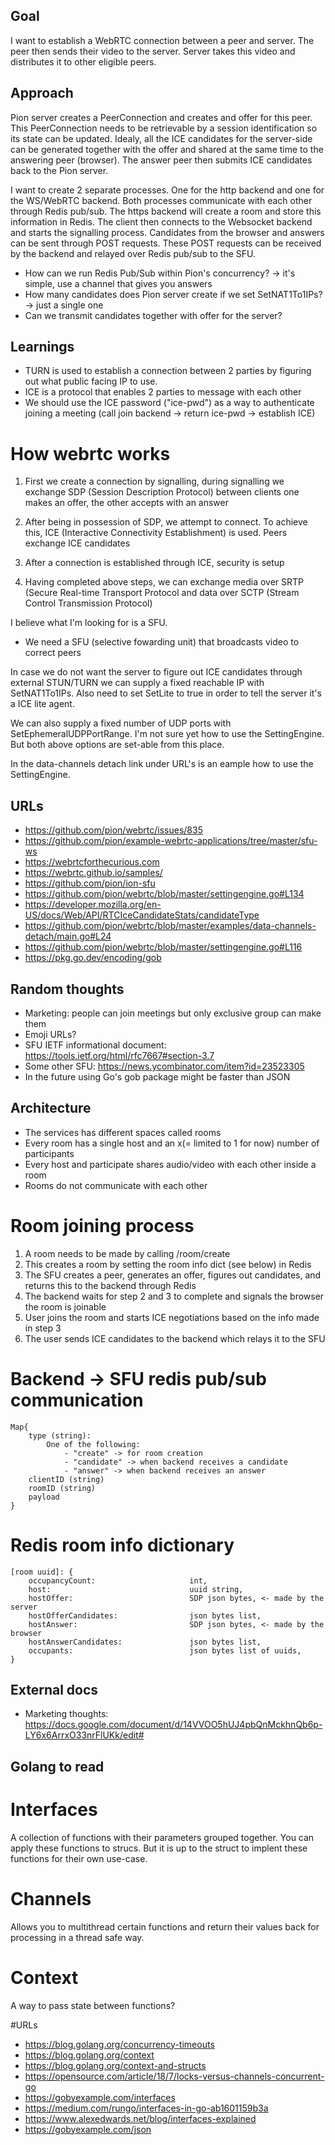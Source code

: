 ## Goal

I want to establish a WebRTC connection between a peer and server. The peer then sends their video to the server.
Server takes this video and distributes it to other eligible peers.

## Approach

Pion server creates a PeerConnection and creates and offer for this peer. This PeerConnection needs to be retrievable by a session identification so its state can be updated. Idealy, all the ICE candidates for the server-side can be generated together with the offer and shared at the same time to the answering peer (browser). The answer peer then submits ICE candidates back to the Pion server.

I want to create 2 separate processes. One for the http backend and one for the WS/WebRTC backend. Both processes communicate with each other through Redis pub/sub. The https backend will create a room and store this information in Redis. The client then connects to the Websocket backend and starts the signalling process. Candidates from the browser and answers can be sent through POST requests. These POST requests can be received by the backend and relayed over Redis pub/sub to the SFU.

- How can we run Redis Pub/Sub within Pion's concurrency? -> it's simple, use a channel that gives you answers
- How many candidates does Pion server create if we set SetNAT1To1IPs? -> just a single one
- Can we transmit candidates together with offer for the server?

## Learnings

- TURN is used to establish a connection between 2 parties by figuring out what public facing IP to use.
- ICE is a protocol that enables 2 parties to message with each other
- We should use the ICE password ("ice-pwd") as a way to authenticate joining a meeting (call join backend -> return ice-pwd -> establish ICE)

# How webrtc works

1. First we create a connection by signalling, during signalling we exchange SDP (Session Description Protocol) between clients one makes an offer, the other accepts with an answer

2. After being in possession of SDP, we attempt to connect. To achieve this, ICE (Interactive Connectivity Establishment) is used. Peers exchange ICE candidates

3. After a connection is established through ICE, security is setup

4. Having completed above steps, we can exchange media over SRTP (Secure Real-time Transport Protocol and data over SCTP (Stream Control Transmission Protocol)

I believe what I'm looking for is a SFU.

- We need a SFU (selective fowarding unit) that broadcasts video to correct peers

In case we do not want the server to figure out ICE candidates through external STUN/TURN we can supply a fixed reachable IP with SetNAT1To1IPs. Also need to set SetLite to true in order to tell the server it's a ICE lite agent.

We can also supply a fixed number of UDP ports with SetEphemeralUDPPortRange. I'm not sure yet how to use the SettingEngine. But both above options are set-able from this place.

In the data-channels detach link under URL's is an eample how to use the SettingEngine.

## URLs

- https://github.com/pion/webrtc/issues/835
- https://github.com/pion/example-webrtc-applications/tree/master/sfu-ws
- https://webrtcforthecurious.com
- https://webrtc.github.io/samples/
- https://github.com/pion/ion-sfu
- https://github.com/pion/webrtc/blob/master/settingengine.go#L134
- https://developer.mozilla.org/en-US/docs/Web/API/RTCIceCandidateStats/candidateType
- https://github.com/pion/webrtc/blob/master/examples/data-channels-detach/main.go#L24
- https://github.com/pion/webrtc/blob/master/settingengine.go#L116
- https://pkg.go.dev/encoding/gob

## Random thoughts

- Marketing: people can join meetings but only exclusive group can make them
- Emoji URLs?
- SFU IETF informational document: https://tools.ietf.org/html/rfc7667#section-3.7
- Some other SFU: https://news.ycombinator.com/item?id=23523305
- In the future using Go's gob package might be faster than JSON

## Architecture

- The services has different spaces called rooms
- Every room has a single host and an x(= limited to 1 for now) number of participants
- Every host and participate shares audio/video with each other inside a room
- Rooms do not communicate with each other

# Room joining process

1. A room needs to be made by calling /room/create
2. This creates a room by setting the room info dict (see below) in Redis
3. The SFU creates a peer, generates an offer, figures out candidates, and returns this to the backend through Redis
4. The backend waits for step 2 and 3 to complete and signals the browser the room is joinable
5. User joins the room and starts ICE negotiations based on the info made in step 3
6. The user sends ICE candidates to the backend which relays it to the SFU

# Backend -> SFU redis pub/sub communication

```
Map{
    type (string): 
        One of the following:
            - "create" -> for room creation
            - "candidate" -> when backend receives a candidate
            - "answer" -> when backend receives an answer
    clientID (string)
    roomID (string)
    payload
}
```

# Redis room info dictionary

```
[room uuid]: {
	occupancyCount:                     int,
	host:                               uuid string,
	hostOffer:                          SDP json bytes, <- made by the server
    hostOfferCandidates:                json bytes list,
	hostAnswer:                         SDP json bytes, <- made by the browser
	hostAnswerCandidates:               json bytes list,
	occupants:                          json bytes list of uuids,
}
```

## External docs

- Marketing thoughts: https://docs.google.com/document/d/14VVOO5hUJ4pbQnMckhnQb6p-LY6x6ArrxO33nrFlUKk/edit#

## Golang to read

# Interfaces

A collection of functions with their parameters grouped together. You can apply these functions to strucs. But it is up to the struct to implent these functions for their own use-case.

# Channels

Allows you to multithread certain functions and return their values back for processing in a thread safe way.

# Context

A way to pass state between functions?

#URLs

- https://blog.golang.org/concurrency-timeouts
- https://blog.golang.org/context
- https://blog.golang.org/context-and-structs
- https://opensource.com/article/18/7/locks-versus-channels-concurrent-go
- https://gobyexample.com/interfaces
- https://medium.com/rungo/interfaces-in-go-ab1601159b3a
- https://www.alexedwards.net/blog/interfaces-explained
- https://gobyexample.com/json

